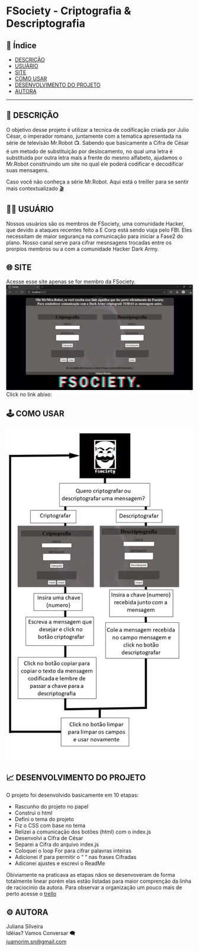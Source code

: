 # FSociety - Criptografia & Descriptografia 

## :open_file_folder: Índice 

* [DESCRIÇÃO](#1-DESCRIÇÃO)
* [USUÁRIO](#2-USUÁRIO)
* [SITE](#3-SITE)
* [COMO USAR](#4-COMO-USAR)
* [DESENVOLVIMENTO DO PROJETO](#5-DESENVOLVIMENTO-DO-PROJETO)
* [AUTORA](#6-AUTORA)

***

## :pushpin: DESCRIÇÃO

O objetivo desse projeto é utilizar a tecnica de codificação criada por Julio César, 
o imperador romano, juntamente com a tematica apresentada na série de televisão Mr.Robot :tv:.
Sabendo que basicamente a Cifra de César é um metodo de substituição por deslocamento,
no qual uma letra é substituida por outra letra mais a frente do mesmo alfabeto, ajudamos o 
Mr.Robot consttruindo um site no qual ele poderá codificar e decodificar suas mensagens.

Caso você não conheça a série Mr.Robot. Aqui está o treiller para se sentir mais contextualizado [:clapper:](https://www.youtube.com/watch?v=8qZYW_1hj2g)

## :man_technologist:	USUÁRIO

Nossos usuários são os membros de FSociety, uma comunidade Hacker, que devido
a ataques recentes feito a E Corp está sendo viaja pelo FBI. Eles necessitam 
de maior segurança na comunicação para iniciar a Fase2 do plano.
Nosso canal serve para cifrar mesnsagens trocadas entre os prorpios membros 
ou a com a comunidade Hacker Dark Army.

## :globe_with_meridians: SITE

Acesse esse site apenas se for membro da FSociety.
![site](site.png)
Click no link abixo:

## :joystick: COMO USAR

![comoUsar](comoUsar.png)


## :chart_with_upwards_trend: DESENVOLVIMENTO DO PROJETO
O projeto foi desenvolvido basicamente em 10 etapas:

* Rascunho do projeto no papel
* Construi o html
* Defini o tema do projeto
* Fiz o CSS com base no tema
* Relizei a comunicação dos botões (html) com o index.js
* Desenvolvi a Cifra de César
* Separei a Cifra do arquivo index.js
* Coloquei o loop For para cifrar palavras inteiras
* Adicionei if para permitir o “ “ nas frases Cifradas
* Adiconei ajustes e escrevi o ReadMe

Obiviamente na praticava as etapas nãos se desenvoveram de forma totalmente
linear porém elas estão listadas para maior comprenção da linha de raciocinio da autora. 
Para observar a organização um pouco mais de perto acesse o [trello](https://trello.com/b/k7W8ulFX/c%C3%B3digo-de-c%C3%A9sar)


## :gear: AUTORA

Juliana Silveira 
<br>
Idéias? Vamos Conversar :left_speech_bubble:
<br>
juamorim.sn@gmail.com 

